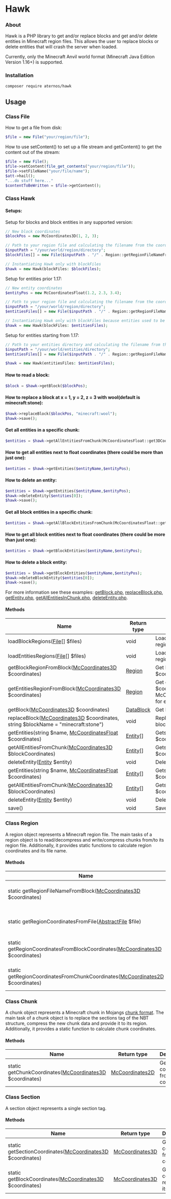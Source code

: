 # Hawk

### About

Hawk is a PHP library to get and/or replace blocks and get and/or delete entities in Minecraft region files.
This allows the user to replace blocks or delete entities that will crash the server when loaded.

Currently, only the Minecraft Anvil world format (Minecraft Java Edition Version 1.16+) is supported.

### Installation

```bash
composer require aternos/hawk
```

## Usage

### Class File

How to get a file from disk:
```php
$file = new File("your/region/file");
```

How to use setContent() to set up a file stream and getContent() to get the content out of the stream:
```php
$file = new File();
$file->setContent(file_get_contents("your/region/file"));
$file->setFileName("your/file/name");
$att->hail();
"...do stuff here..."
$contentToBeWritten = $file->getContent();
```

### Class Hawk

#### Setups:

Setup for blocks and block entities in any supported version:

```php
// New block coordinates
$blockPos = new McCoordinates3D(1, 2, 3);

// Path to your region file and calculating the filename from the coordinates
$inputPath = "/your/world/region/directory";
$blockFiles[] = new File($inputPath . "/" . Region::getRegionFileNameFromBlock($blockPos);

// Instantiating Hawk only with blockFiles
$hawk = new Hawk(blockFiles: $blockFiles);
```

Setup for entities prior 1.17:

```php
// New entity coordinates
$entityPos = new McCoordinatesFloat(1.2, 2.3, 3.4);

// Path to your region file and calculating the filename from the coordinates
$inputPath = "/your/world/region/directory";
$entitiesFiles[] = new File($inputPath . "/" . Region::getRegionFileNameFromBlock(McCoordinatesFloat::get3DCoordinates($entityPos));

// Instantiating Hawk only with blockFiles because entities used to be in the same file
$hawk = new Hawk(blockFiles: $entitiesFiles);
```

Setup for entities starting from 1.17:

```php
// Path to your entities directory and calculating the filename from the coordinates
$inputPath = "/your/world/entities/directory";
$entitiesFiles[] = new File($inputPath . "/" . Region::getRegionFileNameFromBlock(McCoordinatesFloat::get3DCoordinates($entityPos));

$hawk = new Hawk(entitiesFiles: $entitiesFiles);
```

#### How to read a block:

```php
$block = $hawk->getBlock($blockPos);
```

#### How to replace a block at x = 1, y = 2, z = 3 with wool(default is minecraft:stone):

```php
$hawk->replaceBlock($blockPos, "minecraft:wool");
$hawk->save();
```

#### Get all entities in a specific chunk:

```php
$entities = $hawk->getAllEntitiesFromChunk(McCoordinatesFloat::get3DCoordinates($entityPos));
```

#### How to get all entities next to float coordinates (there could be more than just one):

```php
$entities = $hawk->getEntities($entityName,$entityPos);
```

#### How to delete an entity:

```php
$entities = $hawk->getEntities($entityName,$entityPos);
$hawk->deleteEntity($entities[0]);
$hawk->save();

```
#### Get all block entities in a specific chunk:

```php
$entities = $hawk->getAllBlockEntitiesFromChunk(McCoordinatesFloat::get3DCoordinates($entityPos));
```

#### How to get all block entities next to float coordinates (there could be more than just one):

```php
$entities = $hawk->getBlockEntities($entityName,$entityPos);
```

#### How to delete a block entity:

```php
$entities = $hawk->getBlockEntities($entityName,$entityPos);
$hawk->deleteBlockEntity($entities[0]);
$hawk->save();
```

For more information see these examples: [getBlock.php](examples/getBlock.php), [replaceBlock.php](examples/replaceBlock.php), [getEntity.php](examples/getEntity.php), [getAllEntitiesInChunk.php](examples/getAllEntitiesInChunk.php), [deleteEntity.php](examples/deleteEntity.php).

#### Methods

| Name                                                                                                         | Return type                   | Description                                                                                                |
|--------------------------------------------------------------------------------------------------------------|-------------------------------|------------------------------------------------------------------------------------------------------------|
| loadBlockRegions([File](src/File.php)[] $files)                                                              | void                          | Load extra "block"("world/region") regions from $files into Hawk                                           |
| loadEntitiesRegions([File](src/File.php)[] $files)                                                           | void                          | Load extra "entities"("world/entities") regions from $files into Hawk                                      |
| getBlockRegionFromBlock([McCoordinates3D](src/McCoordinates3D.php) $coordinates)                             | [Region](src/BlockRegion.php) | Get block region from block at $coordinates                                                                |
| getEntitiesRegionFromBlock([McCoordinates3D](src/McCoordinates3D.php) $coordinates)                          | [Region](src/BlockRegion.php) | Get entities region from block at $coordinates (see McCoordinatesFloat::get3DCoordinates for entity coords) |
| getBlock([McCoordinates3D](src/McCoordinates3D.php) $coordinates)                                            | [DataBlock](src/DataBlock.php) | Get block at $coordinates                                                                                  |
| replaceBlock([McCoordinates3D](src/McCoordinates3D.php) $coordinates, string $blockName = "minecraft:stone") | void                          | Replace block at $coordinates with block $blockName                                                        |
| getEntities(string $name, [McCoordinatesFloat](src/McCoordinatesFloat.php) $coordinates)                     | [Entity](src/Entity.php)[]    | Gets one or multiple entities at $coordinates                                                              |
| getAllEntitiesFromChunk([McCoordinates3D](src/McCoordinates3D.php) $blockCoordinates)                        | [Entity](src/Entity.php)[]    | Gets all entities in chunk based on $coordinates                                                           |
| deleteEntity([Entity](src/Entity.php) $entity)                                                               | void                          | Deletes an entity object                                                                                   |
| getEntities(string $name, [McCoordinatesFloat](src/McCoordinatesFloat.php) $coordinates)                     | [Entity](src/Entity.php)[]    | Gets one or multiple entities at $coordinates                                                              |
| getAllEntitiesFromChunk([McCoordinates3D](src/McCoordinates3D.php) $blockCoordinates)                        | [Entity](src/Entity.php)[]    | Gets all entities in chunk based on $coordinates                                                           |
| deleteEntity([Entity](src/Entity.php) $entity)                                                               | void                          | Deletes an entity object                                                                                   |
| save()                                                                                                       | void                          | Save changes to file                                                                                       |

### Class Region

A region object represents a Minecraft region file. 
The main tasks of a region object is to read/decompress and write/compress chunks from/to its region file.
Additionally, it provides static functions to calculate region coordinates and its file name.

#### Methods

| Name                                                                                                     | Return type                                | Description                                   |
|----------------------------------------------------------------------------------------------------------|--------------------------------------------|-----------------------------------------------|
| static getRegionFileNameFromBlock([McCoordinates3D](src/McCoordinates3D.php) $coordinates)               | string                                     | Get region file name out of block coordinates |
| static getRegionCoordinatesFromFile([AbstractFile](src/AbstractFile.php) $file)                          | [McCoordinates2D](src/McCoordinates2D.php) | Get region coordinates from file name         | 
| static getRegionCoordinatesFromBlockCoordinates([McCoordinates3D](src/McCoordinates3D.php) $coordinates) | [McCoordinates2D](src/McCoordinates2D.php) | Get region coordinates from block coordinates |
| static getRegionCoordinatesFromChunkCoordinates([McCoordinates2D](src/McCoordinates2D.php) $coordinates) | [McCoordinates2D](src/McCoordinates2D.php) | Get region coordinates from chunk coordinates |

### Class Chunk

A chunk object represents a Minecraft chunk in Mojangs [chunk format](https://minecraft.fandom.com/wiki/Chunk_format).
The main task of a chunk object is to replace the sections tag of the NBT structure, compress the new chunk data and provide it to its region.
Additionally, it provides a static function to calculate chunk coordinates.

#### Methods

| Name                                                                                | Return type                                | Description                                  |
|-------------------------------------------------------------------------------------|--------------------------------------------|----------------------------------------------|
| static getChunkCoordinates([McCoordinates3D](src/McCoordinates3D.php) $coordinates) | [McCoordinates2D](src/McCoordinates2D.php) | Get chunk coordinates from block coordinates |

### Class Section

A section object represents a single section tag.

#### Methods

| Name                                                                                   | Return type                                | Description                                     |
|----------------------------------------------------------------------------------------|--------------------------------------------|-------------------------------------------------|
| static getSectionCoordinates([McCoordinates3D](src/McCoordinates3D.php) $coordinates)  | [McCoordinates3D](src/McCoordinates3D.php) | Get section coordinates from block coordinates  |
| static getBlockCoordinates([McCoordinates3D](src/McCoordinates3D.php) $coordinates)    | [McCoordinates3D](src/McCoordinates3D.php) | Get block coordinates relative to its section   |
